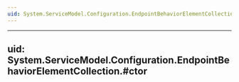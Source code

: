 ```yaml
---
uid: System.ServiceModel.Configuration.EndpointBehaviorElementCollection
---
```


---
uid: System.ServiceModel.Configuration.EndpointBehaviorElementCollection.#ctor
---
